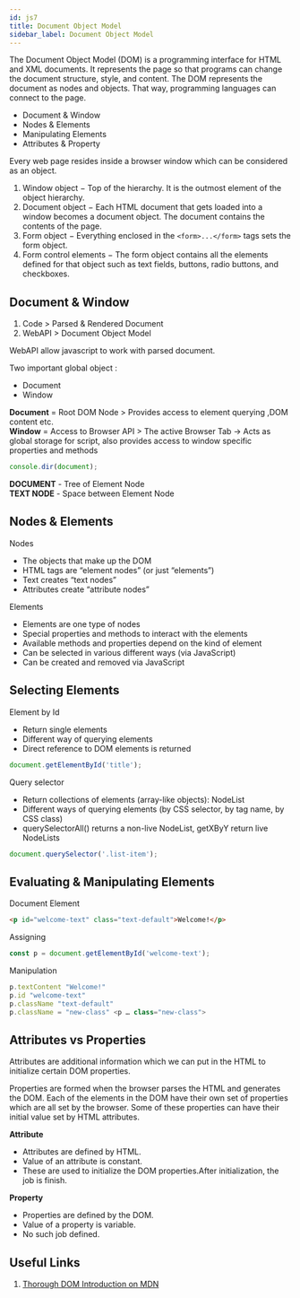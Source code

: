 ```yaml
---
id: js7
title: Document Object Model
sidebar_label: Document Object Model
---
```


The Document Object Model (DOM) is a programming interface for HTML and XML documents. It represents the page so that programs can change the document structure, style, and content. The DOM represents the document as nodes and objects. That way, programming languages can connect to the page.

- Document & Window
- Nodes & Elements
- Manipulating Elements
- Attributes & Property

Every web page resides inside a browser window which can be considered as an object.

1. Window object − Top of the hierarchy. It is the outmost element of the object hierarchy.
2. Document object − Each HTML document that gets loaded into a window becomes a document object. The document contains the contents of the page.
3. Form object − Everything enclosed in the `<form>...</form>` tags sets the form object.
4. Form control elements − The form object contains all the elements defined for that object such as text fields, buttons, radio buttons, and checkboxes.

## Document & Window

1. Code > Parsed & Rendered Document
2. WebAPI > Document Object Model

WebAPI allow javascript to work with parsed document.

Two important global object :

- Document
- Window

**Document** = Root DOM Node > Provides access to element querying ,DOM content etc.<br/> **Window** = Access to Browser API > The active Browser Tab -> Acts as global storage for script, also provides access to window specific properties and methods

```js
console.dir(document);
```

**DOCUMENT** - Tree of Element Node<br/> **TEXT NODE** - Space between Element Node

## Nodes & Elements

Nodes

- The objects that make up the DOM
- HTML tags are “element nodes” (or just “elements”)
- Text creates “text nodes”
- Attributes create “attribute nodes”

Elements

- Elements are one type of nodes
- Special properties and methods to interact with the elements
- Available methods and properties depend on the kind of element
- Can be selected in various different ways (via JavaScript)
- Can be created and removed via JavaScript

## Selecting Elements

Element by Id

- Return single elements
- Different way of querying elements
- Direct reference to DOM elements is returned

```js
document.getElementById('title');
```

Query selector

- Return collections of elements (array-like objects): NodeList
- Different ways of querying elements (by CSS selector, by tag name, by CSS class)
- querySelectorAll() returns a non-live NodeList, getXByY return live NodeLists

```js
document.querySelector('.list-item');
```

## Evaluating & Manipulating Elements

Document Element

```html
<p id="welcome-text" class="text-default">Welcome!</p>
```

Assigning

```js
const p = document.getElementById('welcome-text');
```

Manipulation

```js
p.textContent "Welcome!"
p.id "welcome-text"
p.className "text-default"
p.className = "new-class" <p … class="new-class">
```

## Attributes vs Properties

Attributes are additional information which we can put in the HTML to initialize certain DOM properties.

Properties are formed when the browser parses the HTML and generates the DOM. Each of the elements in the DOM have their own set of properties which are all set by the browser. Some of these properties can have their initial value set by HTML attributes.

**Attribute**

- Attributes are defined by HTML.
- Value of an attribute is constant.
- These are used to initialize the DOM properties.After initialization, the job is finish.

**Property**

- Properties are defined by the DOM.
- Value of a property is variable.
- No such job defined.

## Useful Links

1. [Thorough DOM Introduction on MDN](https://developer.mozilla.org/en-US/docs/Web/API/Document_Object_Model/Introduction)
